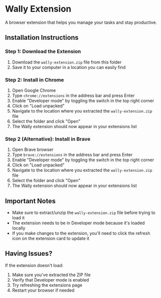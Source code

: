 # Wally Extension

A browser extension that helps you manage your tasks and stay productive.

## Installation Instructions

### Step 1: Download the Extension
1. Download the `wally-extension.zip` file from this folder
2. Save it to your computer in a location you can easily find

### Step 2: Install in Chrome
1. Open Google Chrome
2. Type `chrome://extensions` in the address bar and press Enter
3. Enable "Developer mode" by toggling the switch in the top right corner
4. Click on "Load unpacked"
5. Navigate to the location where you extracted the `wally-extension.zip` file
6. Select the folder and click "Open"
7. The Wally extension should now appear in your extensions list

### Step 2 (Alternative): Install in Brave
1. Open Brave browser
2. Type `brave://extensions` in the address bar and press Enter
3. Enable "Developer mode" by toggling the switch in the top right corner
4. Click on "Load unpacked"
5. Navigate to the location where you extracted the `wally-extension.zip` file
6. Select the folder and click "Open"
7. The Wally extension should now appear in your extensions list

## Important Notes
- Make sure to extract/unzip the `wally-extension.zip` file before trying to load it
- The extension needs to be in Developer mode because it's loaded locally
- If you make changes to the extension, you'll need to click the refresh icon on the extension card to update it

## Having Issues?
If the extension doesn't load:
1. Make sure you've extracted the ZIP file
2. Verify that Developer mode is enabled
3. Try refreshing the extensions page
4. Restart your browser if needed 